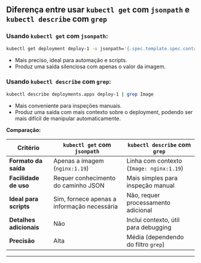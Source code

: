 ## Diferença entre usar `kubectl get` com `jsonpath` e `kubectl describe` com `grep`

### Usando `kubectl get` com `jsonpath`:
```bash
kubectl get deployment deploy-1 -o jsonpath='{.spec.template.spec.containers[0].image}' > /tmp/deploy-image
```
- Mais preciso, ideal para automação e scripts.
- Produz uma saída silenciosa com apenas o valor da imagem.

### Usando `kubectl describe` com `grep`:
```bash
kubectl describe deployments.apps deploy-1 | grep Image
```
- Mais conveniente para inspeções manuais.
- Produz uma saída com mais contexto sobre o deployment, podendo ser mais difícil de manipular automaticamente.

**Comparação:**

| Critério                   | `kubectl get` com `jsonpath`                     | `kubectl describe` com `grep`          |
|----------------------------|-------------------------------------------------|---------------------------------------|
| **Formato da saída**       | Apenas a imagem (`nginx:1.19`)                  | Linha com contexto (`Image: nginx:1.19`) |
| **Facilidade de uso**      | Requer conhecimento do caminho JSON             | Mais simples para inspeção manual     |
| **Ideal para scripts**     | Sim, fornece apenas a informação necessária     | Não, requer processamento adicional   |
| **Detalhes adicionais**    | Não                                             | Inclui contexto, útil para debugging  |
| **Precisão**               | Alta                                            | Média (dependendo do filtro `grep`)   |

---
